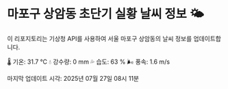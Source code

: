 
# 마포구 상암동 초단기 실황 날씨 정보 🌤️

이 리포지토리는 기상청 API를 사용하여 서울 마포구 상암동의 날씨 정보를 업데이트합니다. 

🌡️ 기온: 31.7 ℃
💧 강수량: 0 mm
💦 습도: 63 %
🌬️ 풍속: 1.6 m/s

마지막 업데이트 시각: 2025년 07월 27일 08시 11분    
